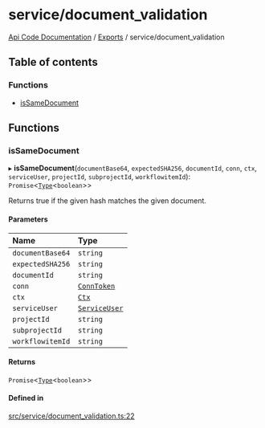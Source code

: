# service/document\_validation
 
[Api Code Documentation](../README.md) / [Exports](../modules.md) / service/document\_validation

## Table of contents

### Functions

- [isSameDocument](service_document_validation.md#issamedocument)

## Functions

### isSameDocument

▸ **isSameDocument**(`documentBase64`, `expectedSHA256`, `documentId`, `conn`, `ctx`, `serviceUser`, `projectId`, `subprojectId`, `workflowitemId`): `Promise`<[`Type`](result.md#type)<`boolean`\>\>

Returns true if the given hash matches the given document.

#### Parameters

| Name | Type |
| :------ | :------ |
| `documentBase64` | `string` |
| `expectedSHA256` | `string` |
| `documentId` | `string` |
| `conn` | [`ConnToken`](service_conn.md#conntoken) |
| `ctx` | [`Ctx`](../interfaces/lib_ctx.Ctx.md) |
| `serviceUser` | [`ServiceUser`](../interfaces/service_domain_organization_service_user.ServiceUser.md) |
| `projectId` | `string` |
| `subprojectId` | `string` |
| `workflowitemId` | `string` |

#### Returns

`Promise`<[`Type`](result.md#type)<`boolean`\>\>

#### Defined in

[src/service/document_validation.ts:22](https://github.com/openkfw/TruBudget/blob/aca360d/api/src/service/document_validation.ts#L22)
